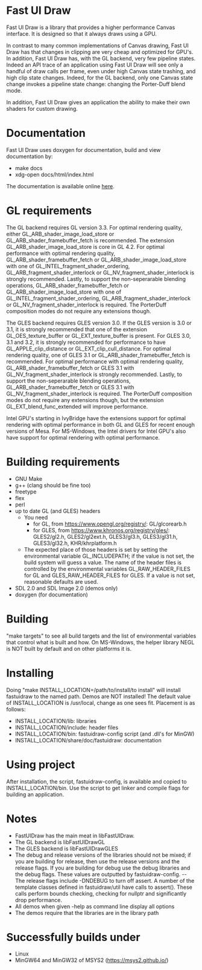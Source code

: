 Fast UI Draw
============

Fast UI Draw is a library that provides a higher performance Canvas interface.
It is designed so that it always draws using a GPU.

In contrast to many common implementations of Canvas drawing, Fast UI Draw
has that changes in clipping are very cheap and optimized for GPU's. In
addition, Fast UI Draw has, with the GL backend, very few pipeline states.
Indeed an API trace of an application using Fast UI Draw will see only a
handful of draw calls per frame, even under high Canvas state trashing,
and high clip state changes. Indeed, for the GL backend, only one Canvas
state change invokes a pipeline state change: changing the Porter-Duff blend
mode.

In addition, Fast UI Draw gives an application the ability to make their
own shaders for custom drawing.

Documentation
=============
  Fast UI Draw uses doxygen for documentation, build and view documentation by:
  - make docs
  - xdg-open docs/html/index.html

  The documentation is available online [here](docs/html/index.html).

GL requirements
=====================
  The GL backend requires GL version 3.3. For optimal rendering quality, either
  GL_ARB_shader_image_load_store or GL_ARB_shader_framebuffer_fetch is recommended.
  The extension GL_ARB_shader_image_load_store is core in GL 4.2. For optimal
  performance with optimal rendering quality, GL_ARB_shader_framebuffer_fetch or
  GL_ARB_shader_image_load_store with one of GL_INTEL_fragment_shader_ordering,
  GL_ARB_fragment_shader_interlock or GL_NV_fragment_shader_interlock is strongly
  recommended. Lastly, to support the non-seperarable blending operations,
  GL_ARB_shader_framebuffer_fetch or GL_ARB_shader_image_load_store with one of
  GL_INTEL_fragment_shader_ordering, GL_ARB_fragment_shader_interlock or
  GL_NV_fragment_shader_interlock is required. The PorterDuff composition modes
  do not require any extensions though.

  The GLES backend requires GLES version 3.0. If the GLES version is 3.0 or 3.1,
  it is strongly recommended that one of the extension GL_OES_texture_buffer or
  GL_EXT_texture_buffer is present. For GLES 3.0, 3.1 and 3.2, it is strongly
  recommended for performance to have GL_APPLE_clip_distance or GL_EXT_clip_cull_distance.
  For optimal rendering quality, one of GLES 3.1 or GL_ARB_shader_framebuffer_fetch
  is recommended. For optimal performance with optimal rendering quality,
  GL_ARB_shader_framebuffer_fetch or GLES 3.1 with GL_NV_fragment_shader_interlock
  is strongly recommended. Lastly, to support the non-seperarable blending operations,
  GL_ARB_shader_framebuffer_fetch or GLES 3.1 with GL_NV_fragment_shader_interlock
  is required. The PorterDuff composition modes do not require any extensions though,
  but the extension GL_EXT_blend_func_extended will improve performance.

  Intel GPU's starting in IvyBridge have the extensions support for optimal rendering
  with optimal performance in both GL and GLES for recent enough versions of Mesa.
  For MS-Windows, the Intel drivers for Intel GPU's also have support for optimal
  rendering with optimal performance.

Building requirements
=====================
 - GNU Make
 - g++ (clang should be fine too)
 - freetype
 - flex
 - perl
 - up to date GL (and GLES) headers
   - You need
      - for GL, from https://www.opengl.org/registry/: GL/glcorearb.h
      - for GLES, from https://www.khronos.org/registry/gles/: GLES2/gl2.h, GLES2/gl2ext.h, GLES3/gl3.h, GLES3/gl31.h, GLES3/gl32.h, KHR/khrplatform.h
   - The expected place of those headers is set by setting the
     environmental variable GL_INCLUDEPATH; if the value is not set,
     the build system will guess a value. The name of the header
     files is controlled by the environmental variables
     GL_RAW_HEADER_FILES for GL and GLES_RAW_HEADER_FILES for
     GLES. If a value is not set, reasonable defaults are used. 
 - SDL 2.0 and SDL Image 2.0 (demos only)
 - doxygen (for documentation)

Building
========
  "make targets" to see all build targets and the list of environmental
  variables that control what is built and how. On MS-Windows, the helper
  library NEGL is NOT built by default and on other platforms it is.

Installing
==========
  Doing "make INSTALL_LOCATION=/path/to/install/to install"
  will install fastuidraw to the named path. Demos are NOT
  installed! The default value of INSTALL_LOCATION is
  /usr/local, change as one sees fit. Placement is as follows:
   - INSTALL_LOCATION/lib: libraries
   - INSTALL_LOCATION/include: header files
   - INSTALL_LOCATION/bin: fastuidraw-config script (and .dll's for MinGW)
   - INSTALL_LOCATION/share/doc/fastuidraw: documentation


Using project
=============
  After installation, the script, fastuidraw-config, is available
  and copied to INSTALL_LOCATION/bin. Use the script to get
  linker and compile flags for building an application.

Notes
=====
  - FastUIDraw has the main meat in libFastUIDraw.
  - The GL backend is libFastUIDrawGL
  - The GLES backend is libFastUIDrawGLES
  - The debug and release versions of the libraries should not be mixed;
    if you are building for release, then use the release versions and
    the release flags. If you are building for debug use the debug
    libraries and the debug flags. These values are outputted by
    fastuidraw-config.
       -- The release flags include -DNDEBUG to turn off assert.
          A number of the template classes defined in fastuidraw/util
          have calls to assert(). These calls perform bounds checking,
          checking for nullptr and significantly drop performance.
  - All demos when given -help as command line display all options
  - The demos require that the libraries are in the library path

Successfully builds under
=========================
 - Linux
 - MinGW64 and MinGW32 of MSYS2 (https://msys2.github.io/)